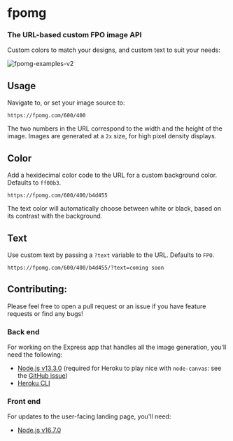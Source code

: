 # fpomg

### The URL-based custom FPO image API 
Custom colors to match your designs, and custom text to suit your needs:

![fpomg-examples-v2](https://user-images.githubusercontent.com/30575213/141697854-0edb458f-954b-4554-b683-e3fc675bc70f.png)

## Usage
Navigate to, or set your image source to:

```
https://fpomg.com/600/400
```

The two numbers in the URL correspond to the width and the height of the image. Images are generated at a `2x` size, for high pixel density displays.

## Color

Add a hexidecimal color code to the URL for a custom background color. Defaults to `ff00b3`.

```
https://fpomg.com/600/400/b4d455
```

The text color will automatically choose between white or black, based on its contrast with the background.

## Text

Use custom text by passing a `?text` variable to the URL. Defaults to `FPO`.

```
https://fpomg.com/600/400/b4d455/?text=coming soon
```

## Contributing:

Please feel free to open a pull request or an issue if you have feature requests or find any bugs!  

### Back end
For working on the Express app that handles all the image generation, you'll need the following: 

- [Node.js v13.3.0](https://nodejs.org/en/download/releases/) (required for Heroku to play nice with `node-canvas`: see the [GitHub issue](https://github.com/Automattic/node-canvas/issues/1563))
- [Heroku CLI](https://devcenter.heroku.com/articles/heroku-cli)

### Front end
For updates to the user-facing landing page, you'll need:
- [Node.js v16.7.0](https://nodejs.org/en/download/releases/)